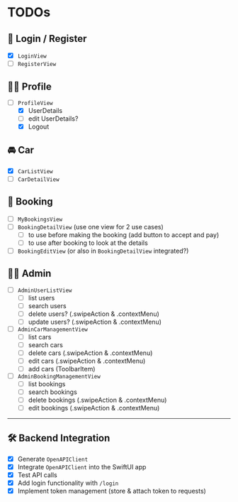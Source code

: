 #  TODOs

## 🔐 Login / Register

- [X] `LoginView`
- [ ] `RegisterView`

## 🙍‍♂️ Profile

- [ ] `ProfileView`
    - [X] UserDetails
    - [ ] edit UserDetails?
    - [X] Logout

## 🚘 Car

- [X] `CarListView`
- [ ] `CarDetailView`

## 📅 Booking

- [ ] `MyBookingsView`
- [ ] `BookingDetailView` (use one view for 2 use cases)
    - [ ] to use before making the booking (add button to accept and pay)
    - [ ] to use after booking to look at the details
- [ ] `BookingEditView` (or also in `BookingDetailView` integrated?)

## 🧑‍💼 Admin

- [ ] `AdminUserListView`
    - [ ] list users
    - [ ] search users
    - [ ] delete users? (.swipeAction & .contextMenu)
    - [ ] update users? (.swipeAction & .contextMenu)
- [ ] `AdminCarManagementView`
    - [ ] list cars
    - [ ] search cars
    - [ ] delete cars (.swipeAction & .contextMenu)
    - [ ] edit cars (.swipeAction & .contextMenu)
    - [ ] add cars (ToolbarItem)
- [ ] `AdminBookingManagementView`
    - [ ] list bookings
    - [ ] search bookings
    - [ ] delete bookings (.swipeAction & .contextMenu)
    - [ ] edit bookings (.swipeAction & .contextMenu)

---

## 🛠️ Backend Integration

- [X] Generate `OpenAPIClient`
- [X] Integrate `OpenAPIClient` into the SwiftUI app
- [X] Test API calls
- [X] Add login functionality with `/login`
- [X] Implement token management (store & attach token to requests)

